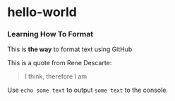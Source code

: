 # hello-world
### Learning How To Format
This is **the way** to format text using GitHub

This is a quote from Rene Descarte:
> I think, therefore I am

Use `echo some text` to output `some text` to the console.